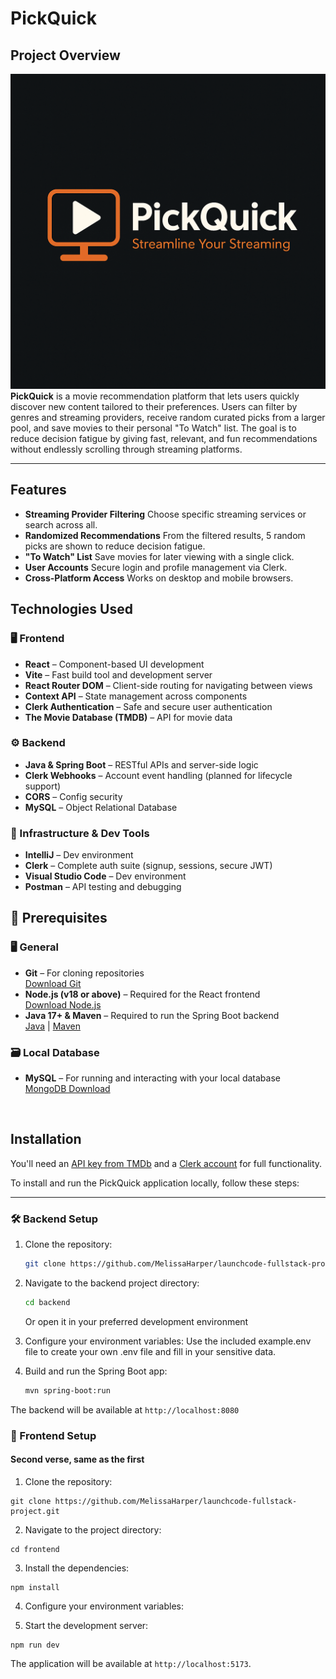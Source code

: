 # PickQuick

## Project Overview
![PickQuick Logo](frontend/pickquick/src/assets/images/PickQuickLogo.png)
**PickQuick** is a movie recommendation platform that lets users quickly discover new content tailored to their preferences. Users can filter by genres and streaming providers, receive random curated picks from a larger pool, and save movies to their personal "To Watch" list. The goal is to reduce decision fatigue by giving fast, relevant, and fun recommendations without endlessly scrolling through streaming platforms. 

---

## Features


- **Streaming Provider Filtering** Choose specific streaming services or search across all.
- **Randomized Recommendations** From the filtered results, 5 random picks are shown to reduce decision fatigue.
- **"To Watch" List** Save movies for later viewing with a single click.
- **User Accounts** Secure login and profile management via Clerk.
- **Cross-Platform Access** Works on desktop and mobile browsers.


## Technologies Used

### 🖥️ Frontend

- **React** – Component-based UI development
- **Vite** – Fast build tool and development server
- **React Router DOM** – Client-side routing for navigating between views
- **Context API** – State management across components
- **Clerk Authentication** – Safe and secure user authentication
- **The Movie Database (TMDB)** – API for movie data 

### ⚙️ Backend

- **Java & Spring Boot** – RESTful APIs and server-side logic
- **Clerk Webhooks** – Account event handling (planned for lifecycle support)
- **CORS** – Config security
- **MySQL** – Object Relational Database

### 🧩 Infrastructure & Dev Tools

- **IntelliJ** – Dev environment
- **Clerk** – Complete auth suite (signup, sessions, secure JWT)
- **Visual Studio Code** – Dev environment
- **Postman** – API testing and debugging

## 🧰 Prerequisites

### 🖥️ General
- **Git** – For cloning repositories  
  [Download Git](https://git-scm.com/)
- **Node.js (v18 or above)** – Required for the React frontend  
  [Download Node.js](https://nodejs.org/)
- **Java 17+ & Maven** – Required to run the Spring Boot backend  
  [Java](https://adoptium.net/) | [Maven](https://maven.apache.org/install.html)

### 🗃️ Local Database
- **MySQL** – For running and interacting with your local database  
  [MongoDB Download](https://www.mongodb.com/try/download/community)  


<br>

## Installation

You'll need an [API key from TMDb](https://developer.themoviedb.org/docs/getting-started) and a [Clerk account](https://clerk.com/) for full functionality.

To install and run the PickQuick application locally, follow these steps:

---

### 🛠 Backend Setup

1. Clone the repository:
   ```bash
   git clone https://github.com/MelissaHarper/launchcode-fullstack-project.git
   ```

2. Navigate to the backend project directory:
   ```bash
   cd backend
   ```

   Or open it in your preferred development environment

3. Configure your environment variables:
Use the included example.env file to create your own .env file and fill in your sensitive data.


4. Build and run the Spring Boot app:
   ```bash
   mvn spring-boot:run
   ```

The backend will be available at `http://localhost:8080`

### 🎨 Frontend Setup

#### Second verse, same as the first

1. Clone the repository:
```
git clone https://github.com/MelissaHarper/launchcode-fullstack-project.git
```

2. Navigate to the project directory:
```
cd frontend
```

3. Install the dependencies:
```
npm install
```

4. Configure your environment variables:

5. Start the development server:
```
npm run dev
```

The application will be available at `http://localhost:5173`.


